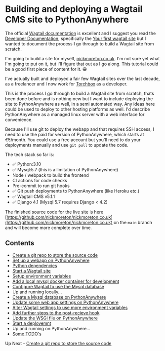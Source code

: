 # Building and deploying a Wagtail CMS site to PythonAnywhere

The official [Wagtail documentation](https://wagtail.org) is excellent and I suggest you read the [Developer Documentation](https://docs.wagtail.org/en/stable/), specifically the [Your first wagtail site](https://docs.wagtail.org/en/stable/getting_started/tutorial.html) but I wanted to document the process I go through to build a Wagtail site from scratch.

I'm going to build a site for myself, [nickmoreton.co.uk](https://nickmoreton.co.uk). I'm not sure yet what I'm going to put on it, but I'll figure that out as I go along. This tutorial could be a good first piece of content for it. 😀

I've actually built and deployed a fair few Wagtail sites over the last decade, as a freelancer and I now work for [Torchbox](https://torchbox.com) as a developer.

This is the process I go through to build a Wagtail site from scratch, thats been done before and is nothing new but I want to include deploying the site to PythonAnywhere as well, in a semi automated way. Any ideas here could be used to deploy to other hosting platforms as well. I'd describe PythonAnywhere as a managed linux server with a web interface for convenience.

Because I'll use git to deploy the webapp and that requires SSH access, I need to use the paid for version of PythonAnywhere, which starts at €5/month. You could use a free account but you'll need to do your deployments manually and use `git pull` to update the code.

The tech stack so far is:

- ✅ Python:3.10
- ✅ Mysql:5.7 (this is a limitation of PythonAnywhere)
- Node / webpack to build the frontend
- CI actions for code checks
- Pre-commit to run git hooks
- ✅ Git push deployments to PythonAnywhere (like Heroku etc.)
- ✅ Wagtail CMS v5.1.1
- ✅ Django 4.1 (Mysql 5.7 requires Django < 4.2)

The finished source code for the live site is here [https://github.com/nickmoreton/nickmoreton.co.uk](https://github.com/nickmoreton/nickmoreton.co.uk) on the `main` branch and will become more complete over time.

## Contents

- [Create a git repo to store the source code](./docs/a-1-create-a-origin-repo.md)
- [Set up a webapp on PythonAnywhere](./docs/a-2-create-a-webapp.md)
- [Python dependencies](./docs/b-python-dependencies.md)
- [Start a Wagtail site](./docs/c-wagtail-start.md)
- [Setup environment variables](./docs/d-add-envvars.md)
- [Add a local mysql docker container for development](./docs/e-add-mysql-docker.md)
- [Configure Wagtail to use the Mysql database](./docs/f-switch-to-mysql.md)
- Up and running locally...
- [Create a Mysql database on PythonAnywhere](./docs/g-create-mysql-on-pythonanywhere.md)
- [Update some web app settings on PythonAnywhere](./docs/h-update-some-webapp-settings.md)
- [Alter Wagtail settings to use more environment variables](./docs/i-alter-settings-extra-vars.md)
- [Add further steps to the post-recieve hook](./docs/j-add-further-deploy-hooks.md)
- [Update the WSGI file on PythonAnywhere](./docs/k-update-the-wsgi-file.md)
- [Start a deployemnt](./docs/l-push-to-the-bare-repo.md)
- Up and running on PythonAnywhere...
- [Some TODO's](./docs/m-todos.md)

Up Next - [Create a git repo to store the source code](./docs/a-1-create-a-origin-repo.md)
